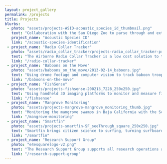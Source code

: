 ```yaml
---
layout: project_gallery
permalink: /projects
title: Projects
blurbs: 
 - photo: "assets/projects-ASID-acoustic_species_id_thumbnail.png"
   text: "Collaboration with the San Diego Zoo to parse through and extract meaningful fauna vocalizations from massive audiosets"
   project_name: "Acoustic Species ID"
   link: "/acoustic-species-identification"
 - project_name: "Radio Collar Tracker"
   photo: "assets/radio_collar_tracker/projects-radio_collar_tracker-project_radiocollar.jpg"
   text: "The Airborne Radio Collar Tracker is a low cost solution to tracking wildlife radio collars from an aerial vantage point"
   link: "/radio-collar-tracker"
 - project_name: "Baboons on the Move"
   photo: "assets/baboons_on_the_move/2013-02-14_baboons.jpg"
   text: "Using drone footage and computer vision to track baboon troop movement in the plains of the Laikipia Plateau in Kenya"
   link: "/baboons-on-the-move"
 - project_name: "FishSense"
   photo: "assets/projects-fishsense-200213_7228_250x250.jpg"
   text: "Using handheld 3D imaging platforms to monitor and measure fish populations in collaboration with the Scripps Institute of Oceanography"
   link: "/fishsense"
 - project_name: "Mangrove Monitoring"
   photo: "assets/projects-mangrove-mangrove_monitoring_thumb.jpg"
   text: "Monitoring the mangrove swamps in Baja California with the Scripps Institute of Oceanography via aerial surveys and 3D reconstruction"
   link: "/mangrove-monitoring"
 - project_name: "Smartfin"
   photo: "assets/projects-smartfin-SF_seeThrough_square_250x250.jpg"
   text: "Smartfin brings citizen science to surfing, turning surfboards into coastal monitoring stations to seamlessly gather data on the near-shore environment"
   link: "/smartfin"
 - project_name: "Research Support Group"
   photo: "e4esquarelogo-v2.png"
   text: "The Research Support Group supports all research operations at E4E"
   link: "/research-support-group"
---
```

